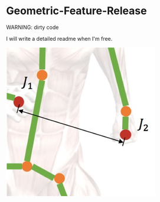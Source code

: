 # Geometric-Feature-Release

WARNING: dirty code

I will write a detailed readme when I'm free.

![features](figs/features.png)